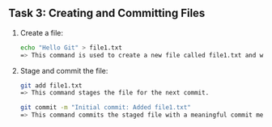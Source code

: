 ## **Task 3: Creating and Committing Files**

1. Create a file:  
   ```bash
   echo "Hello Git" > file1.txt
   => This command is used to create a new file called file1.txt and write the string "Hello Git" into it.
   ```
2. Stage and commit the file:  
   ```bash
   git add file1.txt
   => This command stages the file for the next commit.

   git commit -m "Initial commit: Added file1.txt"
   => This command commits the staged file with a meaningful commit message
   ```
